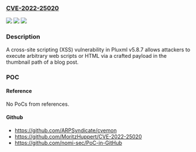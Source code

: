 ### [CVE-2022-25020](https://cve.mitre.org/cgi-bin/cvename.cgi?name=CVE-2022-25020)
![](https://img.shields.io/static/v1?label=Product&message=n%2Fa&color=blue)
![](https://img.shields.io/static/v1?label=Version&message=n%2Fa&color=blue)
![](https://img.shields.io/static/v1?label=Vulnerability&message=n%2Fa&color=brighgreen)

### Description

A cross-site scripting (XSS) vulnerability in Pluxml v5.8.7 allows attackers to execute arbitrary web scripts or HTML via a crafted payload in the thumbnail path of a blog post.

### POC

#### Reference
No PoCs from references.

#### Github
- https://github.com/ARPSyndicate/cvemon
- https://github.com/MoritzHuppert/CVE-2022-25020
- https://github.com/nomi-sec/PoC-in-GitHub

